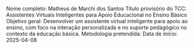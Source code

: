 Nome completo: Matheus de Marchi dos Santos
Título provisório do TCC: Assistentes Virtuais Inteligentes para Apoio Educacional no Ensino Básico
Objetivo geral: Desenvolver um assistente virtual inteligente para apoio ao ensino, com foco na interação personalizada e no suporte pedagógico no contexto da educação básica.
Metodologia pretendida: 
Data de início: 2025-04-08